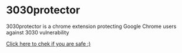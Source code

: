 3030protector
==========

3030protector is a chrome extension protecting Google Chrome users against 3030 vulnerability

<a href="https://github.com/BurakDev/3030protector/%%30%30">Click here to chek if you are safe :)</a>